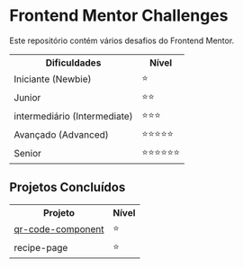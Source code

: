 <!DOCTYPE html>
<html lang="en">
<head>
<meta charset="UTF-8">
<meta name="viewport" content="width=device-width, initial-scale=1.0">
</head>
<body>

<h1>Frontend Mentor Challenges</h1>
<table>
  <p>Este repositório contém vários desafios do Frontend Mentor.</p>
  <tr>
    <th>Dificuldades</th>
    <th>Nível</th>
  </tr>
  <tr>
    <td>Iniciante (Newbie)</td>
    <td>⭐</td>
  </tr>
  <tr>
    <td>Junior</td>
    <td>⭐⭐</td>
  </tr>
  <tr>
    <td>intermediário (Intermediate)</td>
    <td>⭐⭐⭐</td>
  </tr>
  <tr>
    <td>Avançado (Advanced)</td>
    <td>⭐⭐⭐⭐⭐</td>
  </tr>
  <tr>
    <td>Senior</td>
    <td>⭐⭐⭐⭐⭐⭐</td>
  </tr>
  
</table>

<h2>Projetos Concluídos</h2>

<table>
  <tr>
    <th>Projeto</th>
    <th>Nível</th>
  </tr>
  <tr>
    <td><a href="https://weslleychallenge-1-frontend-mentor-orcin.vercel.app">qr-code-component</a></td>
    <td>⭐</td>
  </tr>
  <tr>
    <td>recipe-page</td>
    <td>⭐</td>
  </tr>
</table>

</body>
</html>
